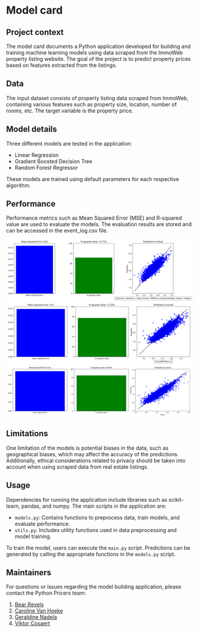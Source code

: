 # Model card

## Project context

The model card documents a Python application developed for building and training machine learning models using data scraped from the ImmoWeb property listing website. The goal of the project is to predict property prices based on features extracted from the listings.

## Data

The input dataset consists of property listing data scraped from ImmoWeb, containing various features such as property size, location, number of rooms, etc. The target variable is the property price.

## Model details

Three different models are tested in the application:
- Linear Regression
- Gradient Boosted Decision Tree
- Random Forest Regressor

These models are trained using default parameters for each respective algorithm.

## Performance

Performance metrics such as Mean Squared Error (MSE) and R-squared value are used to evaluate the models. The evaluation results are stored and can be accessed in the event_log.csv file.

![Linear Regression](data/performance_png/Final%20Linear%20Regression.png)
![Gradient Boosted Decision Tree](data/performance_png/Final%20Gradient%20Boosted%20Decision%20Tree.png)
![Random Forest](data/performance_png/Final%20Random%20Forest.png)

## Limitations

One limitation of the models is potential biases in the data, such as geographical biases, which may affect the accuracy of the predictions. Additionally, ethical considerations related to privacy should be taken into account when using scraped data from real estate listings.

## Usage

Dependencies for running the application include libraries such as scikit-learn, pandas, and numpy. The main scripts in the application are:
- `models.py`: Contains functions to preprocess data, train models, and evaluate performance.
- `utils.py`: Includes utility functions used in data preprocessing and model training.

To train the model, users can execute the `main.py` script. Predictions can be generated by calling the appropriate functions in the `models.py` script.

## Maintainers

For questions or issues regarding the model building application, please contact the Python Pricers team:
1. [Bear Revels](https://www.linkedin.com/in/bear-revels/)
2. [Caroline Van Hoeke](https://www.linkedin.com/in/caroline-van-hoeke-8a3b87123/)
3. [Geraldine Nadela](https://www.linkedin.com/in/geraldine-nadela-60827a11)
4. [Viktor Cosaert](https://www.linkedin.com/in/viktor-cosaert/)
